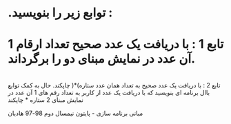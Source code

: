 # .توابع زیر را بنویسید :
# تابع 1 : با دریافت یک عدد صحیح تعداد ارقام 1 آن عدد در نمایش مبنای دو را برگرداند.
<br>
تابع 2 : با دریافت یک عدد صحیح به تعداد همان عدد ستاره)*( چاپکند.
حال به کمک توابع باال برنامه ای بنویسید که با دریافت یک عدد از کاربر به تعداد رقم های 1 آن عدد در نمایش مبنای 2 ستاره *
چاپکند




مبانی برنامه سازی - پایتون
نیمسال دوم 98-97
هادیان
